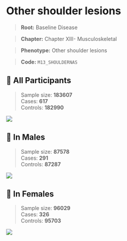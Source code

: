 # Other shoulder lesions

> **Root:** Baseline Disease  

> **Chapter:** Chapter XIII- Musculoskeletal  

> **Phenotype:** Other shoulder lesions  

> **Code:** `M13_SHOULDERNAS`

## 🧪 All Participants  
> Sample size: **183607**  
> Cases: **617**  
> Controls: **182990**
<img src="/Disease/Figures/ALL/Incidence/M13_SHOULDERNAS.png"/>
<CsvTable src="/public/Disease/Data/ALL/Incidence/COX_M13_SHOULDERNAS.csv" label="🔍 View full results" />

## 👨 In Males  
> Sample size: **87578**  
> Cases: **291**  
> Controls: **87287**
<img src="/Disease/Figures/Male/Incidence/M13_SHOULDERNAS.png"/>
<CsvTable src="/public/Disease/Data/Male/Incidence/COX_M13_SHOULDERNAS.csv" label="🔍 View full results" />

## 👩 In Females  
> Sample size: **96029**  
> Cases: **326**  
> Controls: **95703**
<img src="/Disease/Figures/Female/Incidence/M13_SHOULDERNAS.png"/>
<CsvTable src="/public/Disease/Data/Female/Incidence/COX_M13_SHOULDERNAS.csv" label="🔍 View full results" />
